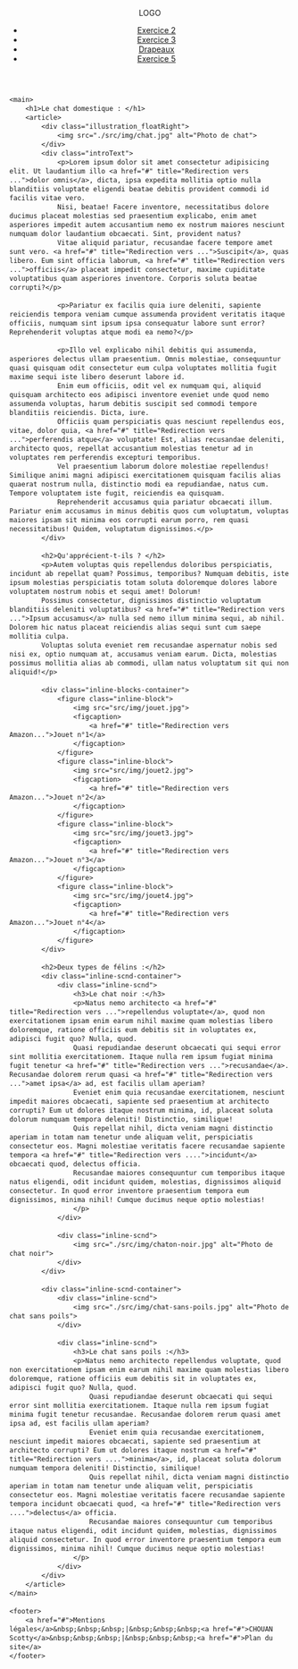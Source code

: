 <!DOCTYPE html>
<html lang="fr">
<head>
    <meta charset="UTF-8">
    <meta name="description" content="TP3 CSS - Exercice 5">
    <link href="css/exo5.css" rel="stylesheet">
    <title>CSS TP3 - Exercice 5</title>
</head>

<body>
    <header>
        <nav>
            <p>LOGO</p>
            <ul>
                <li><a href="./exo2 (float).html" title="Redirection exercice 2">Exercice 2</a></li>
                <li><a href="./exo3 - relative absolute.html" title="Redirection vers l'exercice n°3">Exercice 3</a></li>
                <li><a href="./drapeaux.html" title="Redirection vers l'exercice sur les drapeaux">Drapeaux</a></li>
                <li><a href="#" title="Page actuelle" class="active">Exercice 5</a></li>
            </ul>
        </nav>
    </header>

    <main>
        <h1>Le chat domestique : </h1>
        <article>
            <div class="illustration_floatRight">
                <img src="./src/img/chat.jpg" alt="Photo de chat">
            </div>
            <div class="introText">
                <p>Lorem ipsum dolor sit amet consectetur adipisicing elit. Ut laudantium illo <a href="#" title="Redirection vers ...">dolor omnis</a>, dicta, ipsa expedita mollitia optio nulla blanditiis voluptate eligendi beatae debitis provident commodi id facilis vitae vero.
                Nisi, beatae! Facere inventore, necessitatibus dolore ducimus placeat molestias sed praesentium explicabo, enim amet asperiores impedit autem accusantium nemo ex nostrum maiores nesciunt numquam dolor laudantium obcaecati. Sint, provident natus?
                Vitae aliquid pariatur, recusandae facere tempore amet sunt vero. <a href="#" title="Redirection vers ...">Suscipit</a>, quas libero. Eum sint officia laborum, <a href="#" title="Redirection vers ...">officiis</a> placeat impedit consectetur, maxime cupiditate voluptatibus quam asperiores inventore. Corporis soluta beatae corrupti?</p>

                <p>Pariatur ex facilis quia iure deleniti, sapiente reiciendis tempora veniam cumque assumenda provident veritatis itaque officiis, numquam sint ipsum ipsa consequatur labore sunt error? Reprehenderit voluptas atque modi ea nemo?</p>

                <p>Illo vel explicabo nihil debitis qui assumenda, asperiores delectus ullam praesentium. Omnis molestiae, consequuntur quasi quisquam odit consectetur eum culpa voluptates mollitia fugit maxime sequi iste libero deserunt labore id.
                Enim eum officiis, odit vel ex numquam qui, aliquid quisquam architecto eos adipisci inventore eveniet unde quod nemo assumenda voluptas, harum debitis suscipit sed commodi tempore blanditiis reiciendis. Dicta, iure.
                Officiis quam perspiciatis quas nesciunt repellendus eos, vitae, dolor quia, <a href="#" title="Redirection vers ...">perferendis atque</a> voluptate! Est, alias recusandae deleniti, architecto quos, repellat accusantium molestias tenetur ad in voluptates rem perferendis excepturi temporibus.
                Vel praesentium laborum dolore molestiae repellendus! Similique animi magni adipisci exercitationem quisquam facilis alias quaerat nostrum nulla, distinctio modi ea repudiandae, natus cum. Tempore voluptatem iste fugit, reiciendis ea quisquam.
                Reprehenderit accusamus quia pariatur obcaecati illum. Pariatur enim accusamus in minus debitis quos cum voluptatum, voluptas maiores ipsam sit minima eos corrupti earum porro, rem quasi necessitatibus! Quidem, voluptatum dignissimos.</p>
            </div>

            <h2>Qu'apprécient-t-ils ? </h2>
            <p>Autem voluptas quis repellendus doloribus perspiciatis, incidunt ab repellat quam? Possimus, temporibus? Numquam debitis, iste ipsum molestias perspiciatis totam soluta doloremque dolores labore voluptatem nostrum nobis et sequi amet! Dolorum!
            Possimus consectetur, dignissimos distinctio voluptatum blanditiis deleniti voluptatibus? <a href="#" title="Redirection vers ...">Ipsum accusamus</a> nulla sed nemo illum minima sequi, ab nihil. Dolorem hic natus placeat reiciendis alias sequi sunt cum saepe mollitia culpa.
            Voluptas soluta eveniet rem recusandae aspernatur nobis sed nisi ex, optio numquam at, accusamus veniam earum. Dicta, molestias possimus mollitia alias ab commodi, ullam natus voluptatum sit qui non aliquid!</p>
            
            <div class="inline-blocks-container">
                <figure class="inline-block">
                    <img src="src/img/jouet.jpg">
                    <figcaption>
                        <a href="#" title="Redirection vers Amazon...">Jouet n°1</a>
                    </figcaption>
                </figure>
                <figure class="inline-block">
                    <img src="src/img/jouet2.jpg">
                    <figcaption>
                        <a href="#" title="Redirection vers Amazon...">Jouet n°2</a>
                    </figcaption>
                </figure>
                <figure class="inline-block">
                    <img src="src/img/jouet3.jpg">
                    <figcaption>
                        <a href="#" title="Redirection vers Amazon...">Jouet n°3</a>
                    </figcaption>
                </figure>
                <figure class="inline-block">
                    <img src="src/img/jouet4.jpg">
                    <figcaption>
                        <a href="#" title="Redirection vers Amazon...">Jouet n°4</a>
                    </figcaption>
                </figure>
            </div>

            <h2>Deux types de félins :</h2>
            <div class="inline-scnd-container">
                <div class="inline-scnd">
                    <h3>Le chat noir :</h3>
                    <p>Natus nemo architecto <a href="#" title="Redirection vers ...">repellendus voluptate</a>, quod non exercitationem ipsam enim earum nihil maxime quam molestias libero doloremque, ratione officiis eum debitis sit in voluptates ex, adipisci fugit quo? Nulla, quod.
                    Quasi repudiandae deserunt obcaecati qui sequi error sint mollitia exercitationem. Itaque nulla rem ipsum fugiat minima fugit tenetur <a href="#" title="Redirection vers ...">recusandae</a>. Recusandae dolorem rerum quasi <a href="#" title="Redirection vers ...">amet ipsa</a> ad, est facilis ullam aperiam?
                    Eveniet enim quia recusandae exercitationem, nesciunt impedit maiores obcaecati, sapiente sed praesentium at architecto corrupti? Eum ut dolores itaque nostrum minima, id, placeat soluta dolorum numquam tempora deleniti! Distinctio, similique!
                    Quis repellat nihil, dicta veniam magni distinctio aperiam in totam nam tenetur unde aliquam velit, perspiciatis consectetur eos. Magni molestiae veritatis facere recusandae sapiente tempora <a href="#" title="Redirection vers ....">incidunt</a> obcaecati quod, delectus officia.
                    Recusandae maiores consequuntur cum temporibus itaque natus eligendi, odit incidunt quidem, molestias, dignissimos aliquid consectetur. In quod error inventore praesentium tempora eum dignissimos, minima nihil! Cumque ducimus neque optio molestias!
                    </p>
                </div>

                <div class="inline-scnd">
                    <img src="./src/img/chaton-noir.jpg" alt="Photo de chat noir">
                </div>
            </div>

            <div class="inline-scnd-container">
                <div class="inline-scnd">
                    <img src="./src/img/chat-sans-poils.jpg" alt="Photo de chat sans poils">
                </div>

                <div class="inline-scnd">
                    <h3>Le chat sans poils :</h3>
                    <p>Natus nemo architecto repellendus voluptate, quod non exercitationem ipsam enim earum nihil maxime quam molestias libero doloremque, ratione officiis eum debitis sit in voluptates ex, adipisci fugit quo? Nulla, quod.
                        Quasi repudiandae deserunt obcaecati qui sequi error sint mollitia exercitationem. Itaque nulla rem ipsum fugiat minima fugit tenetur recusandae. Recusandae dolorem rerum quasi amet ipsa ad, est facilis ullam aperiam?
                        Eveniet enim quia recusandae exercitationem, nesciunt impedit maiores obcaecati, sapiente sed praesentium at architecto corrupti? Eum ut dolores itaque nostrum <a href="#" title="Redirection vers ....">minima</a>, id, placeat soluta dolorum numquam tempora deleniti! Distinctio, similique!
                        Quis repellat nihil, dicta veniam magni distinctio aperiam in totam nam tenetur unde aliquam velit, perspiciatis consectetur eos. Magni molestiae veritatis facere recusandae sapiente tempora incidunt obcaecati quod, <a href="#" title="Redirection vers ....">delectus</a> officia.
                        Recusandae maiores consequuntur cum temporibus itaque natus eligendi, odit incidunt quidem, molestias, dignissimos aliquid consectetur. In quod error inventore praesentium tempora eum dignissimos, minima nihil! Cumque ducimus neque optio molestias!
                    </p>
                </div>
            </div>
        </article>
    </main>

    <footer>
        <a href="#">Mentions légales</a>&nbsp;&nbsp;&nbsp;|&nbsp;&nbsp;&nbsp;<a href="#">CHOUAN Scotty</a>&nbsp;&nbsp;&nbsp;|&nbsp;&nbsp;&nbsp;<a href="#">Plan du site</a>
    </footer>
    
</body>
</html>
